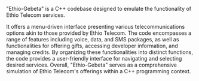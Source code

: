 "Ethio-Gebeta" is a C++ codebase designed to emulate the functionality of Ethio Telecom services. 

It offers a menu-driven interface presenting various telecommunications options akin to those provided by Ethio Telecom. The code encompasses a range of features including voice, data, and SMS packages, as well as functionalities for offering gifts, accessing developer information, and managing credits. By organizing these functionalities into distinct functions, the code provides a user-friendly interface for navigating and selecting desired services. Overall, "Ethio-Gebeta" serves as a comprehensive simulation of Ethio Telecom's offerings within a C++ programming context.


